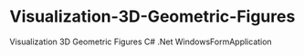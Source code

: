 # Visualization-3D-Geometric-Figures
Visualization 3D Geometric Figures 
C# .Net WindowsFormApplication
